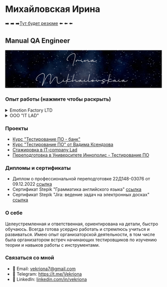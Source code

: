 # Михайловская Ирина
 ➡️ ➡️ ➡️[Тут будет резюме]() ⬅️ ⬅️ ⬅️
## Manual QA Engineer

![Тут должна быть красивая картинка](shot_231118_141127.jpg)

### Опыт работы (нажмите чтобы раскрыть)


<details>
<summary>Emotion Factory LTD</summary>

- Quality Assurance Engineer
- Июль 2023 - настоящее время
- Проведение функционального и нефункционального тестирования, включая:
  - тестирование API (Postman)
  - кроссбраузерное тестирование (BrowserStack)
  - regression, smoke, retesting, black box, usability, GUI, UI/UX (Figma, PixelPerfect)
- Тестирование спринтовых задач, отладка с разработчиками
- Проектирование и разработка тестовых артефактов: чек-листы и тест-кейсы на основе требований (Tuskr)
- Ведение и поддержание документации для QA команды в Confluence
- Локализация, документирование и сопровождение дефектов в Jira
- Управление командой тестирования (координация, коммуникация, написание инструкций, планирование и создание регламентов)
- Работа с базой данных (DBeaver)
  - **Достижения:**
- Была инициатором и успешно внедрила тест менеджмент систему на проекте. 
- Создала тестовую модель, что увеличило покрытие требований до ~90%. 
- Совместно с командой мы вывели проект с нуля в продакшен.
- Внедрила процесс ревью тест-кейсов, что привело к сокращению количества недочетов в тестовой документации и значительно улучшило качество тестирования.
   - **Инструменты:**
  - Postman, BrowserStack, DevTools, DBeaver, Jira, Confluence, Figma, Tuskr, PixelPerfect
</details>

<details>
<summary>ООО "IT LAD"</summary>

- QA Engineer Trainee
- Сентябрь 2022 - Апрель 2023 (8 месяцев)
- Участие в построении и оптимизации процессов на проекте, включая процесс тестирования
- Активное участие в реализации проекта с момента его начала до завершения
- Тестирование API с использованием инструментов Postman и Swagger
- Создание и разработка тестовых артефактов, таких как: тест стратегия, тест-план, чек-листы, тест-кейсы, баг-репорты
- Ведение тестовой документации в Tuskr
- Локализация, документирование и сопровождение дефектов в YouTrack
- Тестирование требований
- Работа с макетами в Figma и PixelPerfect (интерпретация и анализ макетов для формирования тестовых сценариев)
- Составление майнмапы на основе макета и требований проекта для планирования тестирования
- Работа по Agile-методологии (Scrum)
- **Инструменты:**
  - Swagger, Postman, Tuskr, YouTrack, DevTools, DBeaver, Figma, PixelPerfect
</details>

### Проекты

- [Курс "Тестирование ПО - банк"](Projects/Testing-PO-Bank/README.md)
- [Курс "Тестирование ПО" от Вадима Ксендзова](Projects/Testing-PO-Ksendzov/README.md)
- [Стажировка в IT-company Lad](Projects/Internship-IT-Company-Lad/README.md)
- [Переподготовка в Университете Иннополис - Тестирование ПО](Projects/Innopolis-Test-Training/README.md)

### Дипломы и сертификаты
- Диплом о профессиональной переподготовке 22Д148-03076 от 09.12.2022 [ссылка](https://drive.google.com/file/d/1FNvciNzPpWo7vrhcjW_3akCvGUYNF1I5/view)
- Сертификат Stepik "Грамматика английского языка" [ссылка](https://stepik.org/certificate/a7bfa2723ed38bdffff82e4d4a3f53bb152bdb1a.pdf)
- Сертификат Stepik "Jira: ведение задач на электронных досках" [ссылка](https://stepik.org/certificate/7d718e3a9b27f5b3dfa79f1b6d915b4d5a5155ae.pdf)

### О себе
Целеустремленная и ответственная, ориентирована на детали, быстро обучаюсь. Всегда готова усердно работать и стремлюсь учиться и развиваться. Имею опыт организаторской деятельности, в том числе была организатором встреч начинающих тестировщиков по изучению теории и навыков работы с инструментами.

### Связаться со мной
- 📧 Email: vekriona7@gmail.com
- 💌 Telegram: https://t.me/Vekriona
- 💼 LinkedIn: [linkedin.com/in/vekriona](https://www.linkedin.com/in/vekriona/)
